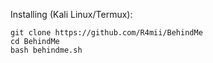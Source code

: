 Installing (Kali Linux/Termux):

```
git clone https://github.com/R4mii/BehindMe
cd BehindMe
bash behindme.sh
```

